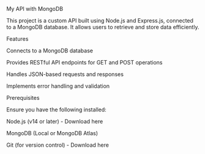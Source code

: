 My API with MongoDB

This project is a custom API built using Node.js and Express.js, connected to a MongoDB database. It allows users to retrieve and store data efficiently.

Features

Connects to a MongoDB database

Provides RESTful API endpoints for GET and POST operations

Handles JSON-based requests and responses

Implements error handling and validation

Prerequisites

Ensure you have the following installed:

Node.js (v14 or later) - Download here

MongoDB (Local or MongoDB Atlas)

Git (for version control) - Download here
